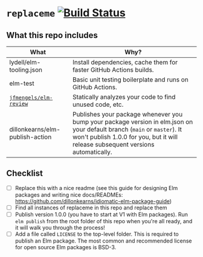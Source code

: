 # `replaceme` [![Build Status](https://github.com/replaceme/replaceme/workflows/CI/badge.svg)](https://github.com/replaceme/replaceme/actions?query=branch%3Amain)

## What this repo includes

| What                                                              | Why?                                                                                                                                                                                                          |
| ----------------------------------------------------------------- | ------------------------------------------------------------------------------------------------------------------------------------------------------------------------------------------------------------- |
| lydell/elm-tooling.json                                           | Install dependencies, cache them for faster GitHub Actions builds.                                                                                                                                            |
| elm-test                                                          | Basic unit testing boilerplate and runs on GitHub Actions.                                                                                                                                                    |
| [`jfmengels/elm-review`](https://github.com/jfmengels/elm-review) | Statically analyzes your code to find unused code, etc.                                                                                                                                                       |
| dillonkearns/elm-publish-action                                   | Publishes your package whenever you bump your package version in elm.json on your default branch (`main` or `master`). It won't publish 1.0.0 for you, but it will release subsequent versions automatically. |

## Checklist

- [ ] Replace this with a nice readme (see this guide for designing Elm packages and writing nice docs/READMEs: <https://github.com/dillonkearns/idiomatic-elm-package-guide>)
- [ ] Find all instances of replaceme in this repo and replace them
- [ ] Publish version 1.0.0 (you have to start at V1 with Elm packages). Run `elm publish` from the root folder of this repo when you're all ready, and it will walk you through the process!
- [ ] Add a file called `LICENSE` to the top-level folder. This is required to publish an Elm package. The most common and recommended license for open source Elm packages is BSD-3.
